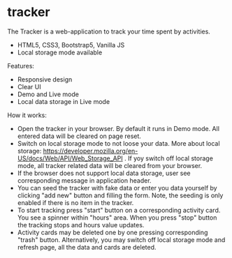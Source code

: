 # tracker
The Tracker is a web-application to track your time spent by activities.
- HTML5, CSS3, Bootstrap5, Vanilla JS
- Local storage mode available

Features:
- Responsive design
- Clear UI
- Demo and Live mode
- Local data storage in Live mode

How it works:
- Open the tracker in your browser. By default it runs in Demo mode. All entered data will be cleared on page reset.
- Switch on local storage mode to not loose your data. More about local storage: https://developer.mozilla.org/en-US/docs/Web/API/Web_Storage_API . If yoy switch off local storage mode, all tracker related data will be cleared from your browser.
- If the browser does not support local data storage, user see corresponding message in application header. 
- You can seed the tracker with fake data or enter you data yourself by clicking "add new" button and filling the form. Note, the seeding is only enabled if there is no item in the tracker.
- To start tracking press "start" button on a corresponding activity card. You see a spinner within "hours" area. When you press "stop" button the tracking stops and hours value updates.
- Activity cards may be deleted one by one pressing corresponding "trash" button. Alternatively, you may switch off local storage mode and refresh page, all the data and cards are deleted.      
    

 

